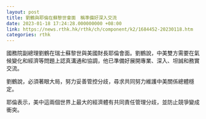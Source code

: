 ```yaml
---
layout: post
title: 劉鶴與耶倫在蘇黎世會面　稱準備好深入交流
date: 2023-01-18 17:24:28.000000000 +08:00
link: https://news.rthk.hk/rthk/ch/component/k2/1684452-20230118.htm
categories: rthk
---
```


國務院副總理劉鶴在瑞士蘇黎世與美國財長耶倫會面。劉鶴說，中美雙方需要在氣候變化和經濟等問題上認真溝通和協調，他已準備好展開專業、深入、坦誠和務實交流。

劉鶴說，必須著眼大局，努力妥善管控分歧，尋求共同努力維護中美關係總體穩定。

耶倫表示，美中這兩個世界上最大的經濟體有共同責任管理分歧，並防止競爭變成衝突。
